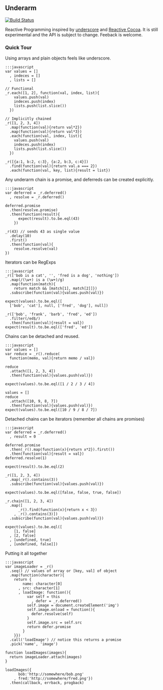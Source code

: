 ## Underarm
[![Build Status](https://secure.travis-ci.org/kevinbeaty/underarm.png)](http://travis-ci.org/kevinbeaty/underarm)

Reactive Programming inspired by [underscore](http://underscorejs.org) and
[Reactive Cocoa](https://github.com/github/ReactiveCocoa).
It is still experimental and the API is subject to change. Feeback is welcome.

### Quick Tour

Using arrays and plain objects feels like underscore.

    :::javascript
    var values = []
      , indeces = []
      , lists = []

    // Functional
    _r.each([1, 2], function(val, index, list){
        values.push(val)
        indeces.push(index)
        lists.push(list.slice())
      })

    // Implicitly chained
    _r([1, 2, 3, 4])
      .map(function(val){return val*2})
      .map(function(val){return val*3})
      .each(function(val, index, list){
        values.push(val)
        indeces.push(index)
        lists.push(list.slice())
      })

    _r([{a:1, b:2, c:3}, {a:2, b:3, c:4}])
      .find(function(val){return val.a === 2})
      .each(function(val, key, list){result = list})


Any underarm chain is a promise, and deferreds can be
created explicitly.

    :::javascript
    var deferred = _r.deferred()
      , resolve = _r.deferred()

    deferred.promise
      .then(resolve.promise)
      .then(function(result){
          expect(result).to.be.eql(43)
        })

    _r(43) // sends 43 as single value
      .delay(10)
      .first()
      .then(function(val){
        resolve.resolve(val)
    })

Iterators can be RegExps

    :::javascript
    _r(['bob is a cat', '', 'fred is a dog', 'nothing'])
      .map(/(\w+) is a (\w+)/g)
      .map(function(match){
        return match && [match[1], match[2]]})
      .subscribe(function(val){values.push(val)})

    expect(values).to.be.eql([
      ['bob', 'cat'], null, ['fred', 'dog'], null])

    _r(['bob', 'frank', 'barb', 'fred', 'ed'])
      .filter(/ed$/)
      .then(function(val){result = val})
    expect(result).to.be.eql(['fred', 'ed'])


Chains can be detached and reused.

    :::javascript
    var values = []
    var reduce = _r().reduce(
      function(memo, val){return memo / val})

    reduce
      .attach([1, 2, 3, 4])
      .then(function(val){values.push(val)})

    expect(values).to.be.eql([1 / 2 / 3 / 4])

    values = []
    reduce
      .attach([10, 9, 8, 7])
      .then(function(val){values.push(val)})
    expect(values).to.be.eql([10 / 9 / 8 / 7])

Detached chains can be iterators (remember all chains are promises)

    :::javascript
    var deferred = _r.deferred()
      , result = 0

    deferred.promise
      .then(_r().map(function(x){return x*2}).first())
      .then(function(val){result = val})
    deferred.resolve(1)

    expect(result).to.be.eql(2)

    _r([1, 2, 3, 4])
      .map(_r().contains(3))
      .subscribe(function(val){values.push(val)})

    expect(values).to.be.eql([false, false, true, false])

    _r.chain([1, 2, 3, 4])
      .map([
          _r().find(function(x){return x < 3})
        , _r().contains(3)])
      .subscribe(function(val){values.push(val)})

    expect(values).to.be.eql([
        [1, false]
      , [2, false]
      , [undefined, true]
      , [undefined, false]])


Putting it all together

    :::javascript
    var imageLoader = _r()
      .seq() // values of array or [key, val] of object
      .map(function(character){
        return {
            name: character[0]
          , src: character[1]
          , loadImage: function(){
              var self = this
                , defer = _r.deferred()
              self.image = document.createElement('img')
              self.image.onload = function(){
                defer.resolve(self)
              }
              self.image.src = self.src
              return defer.promise
            }
        }})
      .call('loadImage') // notice this returns a promise
      .pick('name', 'image')

    function loadImages(images){
      return imageLoader.attach(images)
    }

    loadImages({
          bob:'http://somewhere/bob.png'
        , fred:'http://somewhere/fred.png'})
      .then(callback, errback, progback)
